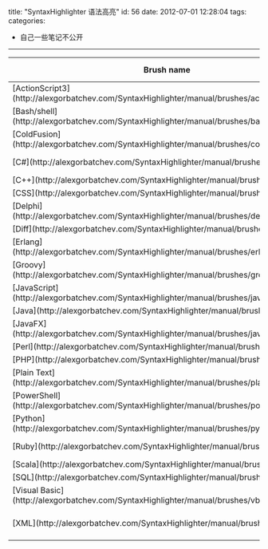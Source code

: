 title: "SyntaxHighlighter 语法高亮"
id: 56
date: 2012-07-01 12:28:04
tags: 
categories: 
- 自己一些笔记不公开
---

<table cellspacing="0">
<thead>
<tr>
<th>Brush name</th>
<th>Brush aliases</th>
<th>File name</th>
</tr>
</thead>
<tbody>
<tr>
<td>[ActionScript3](http://alexgorbatchev.com/SyntaxHighlighter/manual/brushes/actionscript3.html)</td>
<td>as3, actionscript3</td>
<td>shBrushAS3.js</td>
</tr>
<tr>
<td>[Bash/shell](http://alexgorbatchev.com/SyntaxHighlighter/manual/brushes/bash.html)</td>
<td>bash, shell</td>
<td>shBrushBash.js</td>
</tr>
<tr>
<td>[ColdFusion](http://alexgorbatchev.com/SyntaxHighlighter/manual/brushes/coldfusion.html)</td>
<td>cf, coldfusion</td>
<td>shBrushColdFusion.js</td>
</tr>
<tr>
<td>[C#](http://alexgorbatchev.com/SyntaxHighlighter/manual/brushes/csharp.html)</td>
<td>c-sharp, csharp</td>
<td>shBrushCSharp.js</td>
</tr>
<tr>
<td>[C++](http://alexgorbatchev.com/SyntaxHighlighter/manual/brushes/cpp.html)</td>
<td>cpp, c</td>
<td>shBrushCpp.js</td>
</tr>
<tr>
<td>[CSS](http://alexgorbatchev.com/SyntaxHighlighter/manual/brushes/css.html)</td>
<td>css</td>
<td>shBrushCss.js</td>
</tr>
<tr>
<td>[Delphi](http://alexgorbatchev.com/SyntaxHighlighter/manual/brushes/delphi.html)</td>
<td>delphi, pas, pascal</td>
<td>shBrushDelphi.js</td>
</tr>
<tr>
<td>[Diff](http://alexgorbatchev.com/SyntaxHighlighter/manual/brushes/diff.html)</td>
<td>diff, patch</td>
<td>shBrushDiff.js</td>
</tr>
<tr>
<td>[Erlang](http://alexgorbatchev.com/SyntaxHighlighter/manual/brushes/erlang.html)</td>
<td>erl, erlang</td>
<td>shBrushErlang.js</td>
</tr>
<tr>
<td>[Groovy](http://alexgorbatchev.com/SyntaxHighlighter/manual/brushes/groovy.html)</td>
<td>groovy</td>
<td>shBrushGroovy.js</td>
</tr>
<tr>
<td>[JavaScript](http://alexgorbatchev.com/SyntaxHighlighter/manual/brushes/javascript.html)</td>
<td>js, jscript, javascript</td>
<td>shBrushJScript.js</td>
</tr>
<tr>
<td>[Java](http://alexgorbatchev.com/SyntaxHighlighter/manual/brushes/java.html)</td>
<td>java</td>
<td>shBrushJava.js</td>
</tr>
<tr>
<td>[JavaFX](http://alexgorbatchev.com/SyntaxHighlighter/manual/brushes/javafx.html)</td>
<td>jfx, javafx</td>
<td>shBrushJavaFX.js</td>
</tr>
<tr>
<td>[Perl](http://alexgorbatchev.com/SyntaxHighlighter/manual/brushes/perl.html)</td>
<td>perl, pl</td>
<td>shBrushPerl.js</td>
</tr>
<tr>
<td>[PHP](http://alexgorbatchev.com/SyntaxHighlighter/manual/brushes/php.html)</td>
<td>php</td>
<td>shBrushPhp.js</td>
</tr>
<tr>
<td>[Plain Text](http://alexgorbatchev.com/SyntaxHighlighter/manual/brushes/plain.html)</td>
<td>plain, text</td>
<td>shBrushPlain.js</td>
</tr>
<tr>
<td>[PowerShell](http://alexgorbatchev.com/SyntaxHighlighter/manual/brushes/powershell.html)</td>
<td>ps, powershell</td>
<td>shBrushPowerShell.js</td>
</tr>
<tr>
<td>[Python](http://alexgorbatchev.com/SyntaxHighlighter/manual/brushes/python.html)</td>
<td>py, python</td>
<td>shBrushPython.js</td>
</tr>
<tr>
<td>[Ruby](http://alexgorbatchev.com/SyntaxHighlighter/manual/brushes/ruby.html)</td>
<td>rails, ror, ruby</td>
<td>shBrushRuby.js</td>
</tr>
<tr>
<td>[Scala](http://alexgorbatchev.com/SyntaxHighlighter/manual/brushes/scala.html)</td>
<td>scala</td>
<td>shBrushScala.js</td>
</tr>
<tr>
<td>[SQL](http://alexgorbatchev.com/SyntaxHighlighter/manual/brushes/sql.html)</td>
<td>sql</td>
<td>shBrushSql.js</td>
</tr>
<tr>
<td>[Visual Basic](http://alexgorbatchev.com/SyntaxHighlighter/manual/brushes/vb.html)</td>
<td>vb, vbnet</td>
<td>shBrushVb.js</td>
</tr>
<tr>
<td>[XML](http://alexgorbatchev.com/SyntaxHighlighter/manual/brushes/xml.html)</td>
<td>xml, xhtml, xslt, html, xhtml</td>
<td>shBrushXml.js</td>
</tr>
</tbody>
</table>